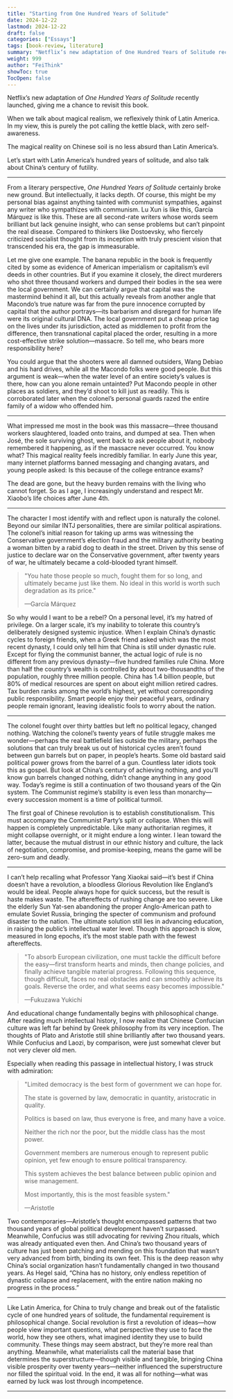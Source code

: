 ```yaml
---
title: "Starting from One Hundred Years of Solitude"
date: 2024-12-22
lastmod: 2024-12-22
draft: false
categories: ["Essays"]
tags: [book-review, literature]
summary: "Netflix’s new adaptation of One Hundred Years of Solitude recently launched, giving me a chance to..."
weight: 999
author: "FeiThink"
showToc: true
TocOpen: false
---
```




Netflix’s new adaptation of *One Hundred Years of Solitude* recently launched, giving me a chance to revisit this book.

When we talk about magical realism, we reflexively think of Latin America. In my view, this is purely the pot calling the kettle black, with zero self-awareness.

The magical reality on Chinese soil is no less absurd than Latin America’s.

Let’s start with Latin America’s hundred years of solitude, and also talk about China’s century of futility.

---

From a literary perspective, *One Hundred Years of Solitude* certainly broke new ground. But intellectually, it lacks depth. Of course, this might be my personal bias against anything tainted with communist sympathies, against any writer who sympathizes with communism. Lu Xun is like this, García Márquez is like this. These are all second-rate writers whose words seem brilliant but lack genuine insight, who can sense problems but can’t pinpoint the real disease. Compared to thinkers like Dostoevsky, who fiercely criticized socialist thought from its inception with truly prescient vision that transcended his era, the gap is immeasurable.

Let me give one example. The banana republic in the book is frequently cited by some as evidence of American imperialism or capitalism’s evil deeds in other countries. But if you examine it closely, the direct murderers who shot three thousand workers and dumped their bodies in the sea were the local government. We can certainly argue that capital was the mastermind behind it all, but this actually reveals from another angle that Macondo’s true nature was far from the pure innocence corrupted by capital that the author portrays—its barbarism and disregard for human life were its original cultural DNA. The local government put a cheap price tag on the lives under its jurisdiction, acted as middlemen to profit from the difference, then transnational capital placed the order, resulting in a more cost-effective strike solution—massacre. So tell me, who bears more responsibility here?

You could argue that the shooters were all damned outsiders, Wang Debiao and his hard drives, while all the Macondo folks were good people. But this argument is weak—when the water level of an entire society’s values is there, how can you alone remain untainted? Put Macondo people in other places as soldiers, and they’d shoot to kill just as readily. This is corroborated later when the colonel’s personal guards razed the entire family of a widow who offended him.

---

What impressed me most in the book was this massacre—three thousand workers slaughtered, loaded onto trains, and dumped at sea. Then when José, the sole surviving ghost, went back to ask people about it, nobody remembered it happening, as if the massacre never occurred. You know what? This magical reality feels incredibly familiar. In early June this year, many internet platforms banned messaging and changing avatars, and young people asked: Is this because of the college entrance exams?

The dead are gone, but the heavy burden remains with the living who cannot forget. So as I age, I increasingly understand and respect Mr. Xiaobo’s life choices after June 4th.

---

The character I most identify with and reflect upon is naturally the colonel. Beyond our similar INTJ personalities, there are similar political aspirations. The colonel’s initial reason for taking up arms was witnessing the Conservative government’s election fraud and the military authority beating a woman bitten by a rabid dog to death in the street. Driven by this sense of justice to declare war on the Conservative government, after twenty years of war, he ultimately became a cold-blooded tyrant himself.

> "You hate those people so much, fought them for so long, and ultimately became just like them. No ideal in this world is worth such degradation as its price."
>
> —García Márquez

So why would I want to be a rebel? On a personal level, it’s my hatred of privilege. On a larger scale, it’s my inability to tolerate this country’s deliberately designed systemic injustice. When I explain China’s dynastic cycles to foreign friends, when a Greek friend asked which was the most recent dynasty, I could only tell him that China is still under dynastic rule. Except for flying the communist banner, the actual logic of rule is no different from any previous dynasty—five hundred families rule China. More than half the country’s wealth is controlled by about two-thousandths of the population, roughly three million people. China has 1.4 billion people, but 80% of medical resources are spent on about eight million retired cadres. Tax burden ranks among the world’s highest, yet without corresponding public responsibility. Smart people enjoy their peaceful years, ordinary people remain ignorant, leaving idealistic fools to worry about the nation.

---

The colonel fought over thirty battles but left no political legacy, changed nothing. Watching the colonel’s twenty years of futile struggle makes me wonder—perhaps the real battlefield lies outside the military, perhaps the solutions that can truly break us out of historical cycles aren’t found between gun barrels but on paper, in people’s hearts. Some old bastard said political power grows from the barrel of a gun. Countless later idiots took this as gospel. But look at China’s century of achieving nothing, and you’ll know gun barrels changed nothing, didn’t change anything in any good way. Today’s regime is still a continuation of two thousand years of the Qin system. The Communist regime’s stability is even less than monarchy—every succession moment is a time of political turmoil.

The first goal of Chinese revolution is to establish constitutionalism. This must accompany the Communist Party’s split or collapse. When this will happen is completely unpredictable. Like many authoritarian regimes, it might collapse overnight, or it might endure a long winter. I lean toward the latter, because the mutual distrust in our ethnic history and culture, the lack of negotiation, compromise, and promise-keeping, means the game will be zero-sum and deadly.

---

I can’t help recalling what Professor Yang Xiaokai said—it’s best if China doesn’t have a revolution, a bloodless Glorious Revolution like England’s would be ideal. People always hope for quick success, but the result is haste makes waste. The aftereffects of rushing change are too severe. Like the elderly Sun Yat-sen abandoning the proper Anglo-American path to emulate Soviet Russia, bringing the specter of communism and profound disaster to the nation. The ultimate solution still lies in advancing education, in raising the public’s intellectual water level. Though this approach is slow, measured in long epochs, it’s the most stable path with the fewest aftereffects.

> "To absorb European civilization, one must tackle the difficult before the easy—first transform hearts and minds, then change policies, and finally achieve tangible material progress. Following this sequence, though difficult, faces no real obstacles and can smoothly achieve its goals. Reverse the order, and what seems easy becomes impossible."
>
> —Fukuzawa Yukichi

And educational change fundamentally begins with philosophical change. After reading much intellectual history, I now realize that Chinese Confucian culture was left far behind by Greek philosophy from its very inception. The thoughts of Plato and Aristotle still shine brilliantly after two thousand years. While Confucius and Laozi, by comparison, were just somewhat clever but not very clever old men.

Especially when reading this passage in intellectual history, I was struck with admiration:

> "Limited democracy is the best form of government we can hope for.
>
> The state is governed by law, democratic in quantity, aristocratic in quality.
>
> Politics is based on law, thus everyone is free, and many have a voice.
>
> Neither the rich nor the poor, but the middle class has the most power.
>
> Government members are numerous enough to represent public opinion, yet few enough to ensure political transparency.
>
> This system achieves the best balance between public opinion and wise management.
>
> Most importantly, this is the most feasible system."
>
> —Aristotle

Two contemporaries—Aristotle’s thought encompassed patterns that two thousand years of global political development haven’t surpassed. Meanwhile, Confucius was still advocating for reviving Zhou rituals, which was already antiquated even then. And China’s two thousand years of culture has just been patching and mending on this foundation that wasn’t very advanced from birth, binding its own feet. This is the deep reason why China’s social organization hasn’t fundamentally changed in two thousand years. As Hegel said, “China has no history, only endless repetition of dynastic collapse and replacement, with the entire nation making no progress in the process.”

---

Like Latin America, for China to truly change and break out of the fatalistic cycle of one hundred years of solitude, the fundamental requirement is philosophical change. Social revolution is first a revolution of ideas—how people view important questions, what perspective they use to face the world, how they see others, what imagined identity they use to build community. These things may seem abstract, but they’re more real than anything. Meanwhile, what materialists call the material base that determines the superstructure—though visible and tangible, bringing China visible prosperity over twenty years—neither influenced the superstructure nor filled the spiritual void. In the end, it was all for nothing—what was earned by luck was lost through incompetence.

---
